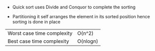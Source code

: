 - Quick sort uses Divide and Conquor to complete the sorting

- Partitioning it self arranges the element in its sorted position hence sorting is done in place

|                            |          |
| -------------------------- | -------- |
| Worst case time complexity | O(n^2)   |
| Best case time complexity  | O(nlogn) |
